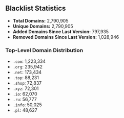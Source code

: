 ## Blacklist Statistics

- **Total Domains:** 2,790,905
- **Unique Domains:** 2,790,905
- **Added Domains Since Last Version:** 797,935
- **Removed Domains Since Last Version:** 1,028,946

### Top-Level Domain Distribution

-  `.com`: 1,223,334
-  `.org`: 235,942
-  `.net`: 173,434
-  `.top`: 88,231
-  `.shop`: 72,837
-  `.xyz`: 72,301
-  `.io`: 62,070
-  `.ru`: 56,777
-  `.info`: 50,025
-  `.pl`: 48,627
